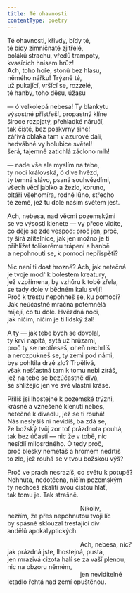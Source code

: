 ```yaml
---
title: Té ohavnosti
contentType: poetry
---
```


<section>

Té ohavnosti, křivdy, bídy té,  
té bídy zimničnatě zjitřelé,  
boláků strachu, vředů trampoty,  
kvasících hnisem hrůz!  
Ach, toho hoře, stonů bez hlasu,  
němého nářku! Trýzně té,  
už pukající, vršící se, rozzelé,  
té hanby, toho děsu, úžasu

— ó velkolepá nebesa! Ty blankytu  
výsostné přístřeší, propastný klíne  
široce rozpjatý, přehladké náručí,  
tak čisté, bez poskvrny siné!  
zářivá oblaka tam v azurové dáli,  
hedvábné vy holubice světel!  
šerá, tajemně zatichlá záclono mlh!

— nade vše ale myslím na tebe,  
ty noci královská, ó dive hvězd,  
ty temná slávo, psaná souhvězdími,  
všech věcí jablko a žezlo, koruno,  
oltáři všehomíra, rodné lůno, střecho  
té země, jež tu dole naším světem jest.

Ach, nebesa, nad věcmi pozemskými  
se ve výsosti klenete — vy přece vidíte,  
co děje se zde vespod: proč jen, proč,  
ty širá zřítelnice, jak jen možno je ti  
přihlížet tolikerému trápení a hanbě  
a nepohnouti se, k pomoci nepřispěti?

Nic není ti dost hrozné? Ach, jak netečná  
je tvoje modř k bolestem kreatury,  
jež vzpřímena, by vzhůru k tobě zřela,  
se tady dole v bědném kalu svíjí!  
Proč k trestu nepohneš se, ku pomoci?  
Jak neúčastně mračna potemnělá  
míjejí, co tu dole. Hvězdná noci,  
jak ničím, ničím je ti lidský žal!

A ty — jak tebe bych se dovolal,  
ty krví napitá, sytá už hrůzami,  
proč ty se neotřeseš, oheň nechrlíš  
a nerozpukneš se, ty zemi pod námi,  
bys pohltila drzé zlo? Trpělivá,  
však nešťastná tam k tomu nebi zíráš,  
jež na tebe se bezúčastně dívá,  
se shlížejíc jen ve své vlastní kráse.

Příliš jsi lhostejné k pozemské trýzni,  
krásné a vznešené klenutí nebes,  
netečné k divadlu, jež se ti rouhá!  
Nás neslyšíš ni nevidíš, ba zdá se,  
že božský tvůj zor toť prázdnota pouhá,  
tak bez účasti — nic že v tobě, nic  
nesídlí milosrdného. Ó tedy proč,  
proč blesky nemetáš a hromem nedrtíš  
to zlo, jež rouhá se v tvou božskou výš?

Proč ve prach nesrazíš, co světu k potupě?  
Nehnuta, nedotčena, ničím pozemským  
ty nechceš zkaliti svou čistou hlať,  
tak tomu je. Tak strašně.

                                          Nikoliv,  
nezřím, že přes nepohnutou tvoji líc  
by spásně sklouzal trestající div  
andělů apokalyptických.

                                          Ach, nebesa, nic?  
jak prázdná jste, lhostejná, pustá,  
jen mrazivá cizota halí se za vaší plenou;  
nic na obzoru němém,  
                                          jen neviditelné  
letadlo řehtá nad zemí opuštěnou.

</section>
